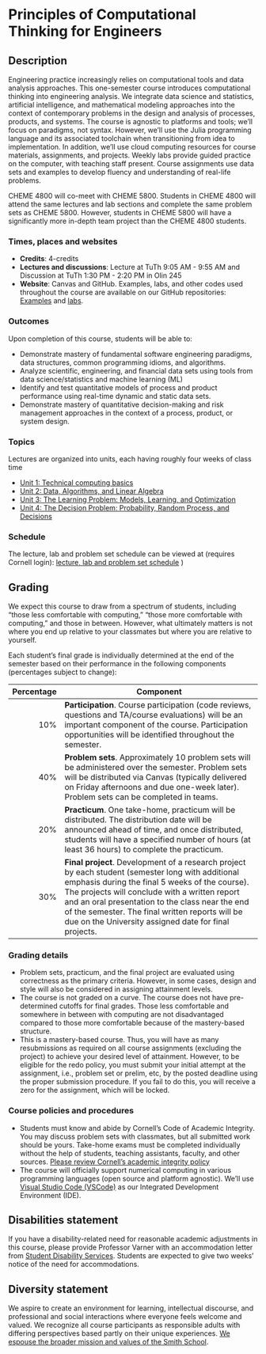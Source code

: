 # Principles of Computational Thinking for Engineers

## Description
Engineering practice increasingly relies on computational tools and data analysis approaches. This one-semester course introduces computational thinking into engineering analysis. We integrate data science and statistics, artificial intelligence, and mathematical modeling approaches into the context of contemporary problems in the design and analysis of processes, products, and systems. The course is agnostic to platforms and tools; we’ll focus on paradigms, not syntax. However, we’ll use the Julia programming language and its associated toolchain when transitioning from idea to implementation. In addition, we’ll use cloud computing resources for course materials, assignments, and projects. Weekly labs provide guided practice on the computer, with teaching staff present. Course assignments use data sets and examples to develop fluency and understanding of real-life problems. 

CHEME 4800 will co-meet with CHEME 5800. Students in CHEME 4800 will attend the same lectures and lab sections and complete the same problem sets as CHEME 5800. However, students in CHEME 5800 will have a significantly more in-depth team project than the CHEME 4800 students. 

### Times, places and websites
* __Credits__: 4-credits
* __Lectures and discussions__: Lecture at TuTh 9:05 AM - 9:55 AM and Discussion at TuTh 1:30 PM - 2:20 PM in Olin 245
* __Website__: Canvas and GitHub. Examples, labs, and other codes used throughout the course are available on our GitHub repositories: [Examples](https://github.com/varnerlab/CHEME-4800-5800-Examples-AY-2024.git) and [labs](https://github.com/varnerlab/CHEME-4800-5800-Labs-AY-2024.git).

### Outcomes
Upon completion of this course, students will be able to:
* Demonstrate mastery of fundamental software engineering paradigms, data structures, common programming idioms, and algorithms.
* Analyze scientific, engineering, and financial data sets using tools from data science/statistics and machine learning (ML)
* Identify and test quantitative models of process and product performance using real-time dynamic and static data sets.
* Demonstrate mastery of quantitative decision-making and risk management approaches in the context of a process, product, or system design.

### Topics
Lectures are organized into units, each having roughly four weeks of class time
* [Unit 1: Technical computing basics](./unit-1-basics/basics-landing.md)
* [Unit 2: Data, Algorithms, and Linear Algebra](./unit-2-data/data-landing.md)
* [Unit 3: The Learning Problem: Models, Learning, and Optimization](./unit-3-learning/learning-landing.md)
* [Unit 4: The Decision Problem: Probability, Random Process, and Decisions](./unit-4-decisions/decisions-landing.md)

### Schedule
The lecture, lab and problem set schedule can be viewed at (requires Cornell login): [lecture, lab and problem set schedule](https://cornell.box.com/s/58lapg9usr25q6o4schzqolyiztgx5ol)
)

## Grading
We expect this course to draw from a spectrum of students, including “those less comfortable with computing,” “those more comfortable with computing,” and those in between. However, what ultimately matters is not where you end up relative to your classmates but where you are relative to yourself. 

Each student’s final grade is individually determined at the end of the semester based on their performance in the following components (percentages subject to change):

| Percentage | Component |
| ----------: | --------- |
| 10%	| __Participation__. Course participation (code reviews, questions and TA/course evaluations) will be an important component of the course. Participation opportunities will be identified throughout the semester. |
| 40%	| __Problem sets__. Approximately 10 problem sets will be administered over the semester. Problem sets will be distributed via Canvas (typically delivered on Friday afternoons and due one-week later). Problem sets can be completed in teams. |
| 20%	| __Practicum__. One take-home, practicum will be distributed. The distribution date will be announced ahead of time, and once distributed, students will have a specified number of hours (at least 36 hours) to complete the practicum. |
| 30%	| __Final project__. Development of a research project by each student (semester long with additional emphasis during the final 5 weeks of the course). The projects will conclude with a written report and an oral presentation to the class near the end of the semester. The final written reports will be due on the University assigned date for final projects. |

### Grading details
* Problem sets, practicum, and the final project are evaluated using correctness as the primary criteria. However, in some cases, design and style will also be considered in assigning attainment levels. 
* The course is not graded on a curve. The course does not have pre-determined cutoffs for final grades. Those less comfortable and somewhere in between with computing are not disadvantaged compared to those more comfortable because of the mastery-based structure.
* This is a mastery-based course. Thus, you will have as many resubmissions as required on all course assignments (excluding the project) to achieve your desired level of attainment. However, to be eligible for the redo policy, you must submit your initial attempt at the assignment, i.e., problem set or prelim, etc, by the posted deadline using the proper submission procedure. If you fail to do this, you will receive a zero for the assignment, which will be locked. 


### Course policies and procedures
* Students must know and abide by Cornell’s Code of Academic Integrity. You may discuss problem sets with classmates, but all submitted work should be yours. Take-home exams must be completed individually without the help of students, teaching assistants, faculty, and other sources. [Please review Cornell’s academic integrity policy](http://cuinfo.cornell.edu/Academic/AIC.html)
* The course will officially support numerical computing in various programming languages (open source and platform agnostic). We’ll use [Visual Studio Code (VSCode)](https://code.visualstudio.com) as our Integrated Development Environment (IDE).

## Disabilities statement
If you have a disability-related need for reasonable academic adjustments in this course, please provide Professor Varner with an accommodation letter from [Student Disability Services](https://sds.cornell.edu). Students are expected to give two weeks’ notice of the need for accommodations.  

## Diversity statement
We aspire to create an environment for learning, intellectual discourse, and professional and social interactions where everyone feels welcome and valued. We recognize all course participants as responsible adults with differing perspectives based partly on their unique experiences. [We espouse the broader mission and values of the Smith School](https://www.cheme.cornell.edu/cbe/about/mission).
